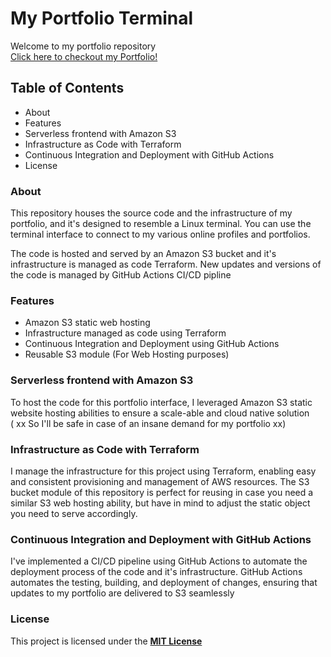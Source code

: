 # My Portfolio Terminal

Welcome to my portfolio repository  
[Click here to checkout my Portfolio!](https://samanxsaybani.s3.eu-central-1.amazonaws.com/index.html)


## Table of Contents
- About
- Features
- Serverless frontend with Amazon S3
- Infrastructure as Code with Terraform
- Continuous Integration and Deployment with GitHub Actions
- License


### About
This repository houses the source code and the infrastructure of my portfolio, and it's designed to resemble a Linux terminal. You can use the terminal interface to connect to my various online profiles and portfolios.  

The code is hosted and served by an Amazon S3 bucket and it's infrastructure is managed as code Terraform. New updates and versions of the code is managed by GitHub Actions CI/CD pipline

### Features
- Amazon S3 static web hosting
- Infrastructure managed as code using Terraform
- Continuous Integration and Deployment using GitHub Actions
- Reusable S3 module (For Web Hosting purposes)

### Serverless frontend with Amazon S3
To host the code for this portfolio interface, I leveraged Amazon S3 static website hosting abilities to ensure a scale-able and cloud native solution  
( xx So I'll be safe in case of an insane demand for my portfolio xx)

### Infrastructure as Code with Terraform
I manage the infrastructure for this project using Terraform, enabling easy and consistent provisioning and management of AWS resources. The S3 bucket module of this repository is perfect for reusing in case you need a similar S3 web hosting ability, but have in mind to adjust the static object you need to serve accordingly.

### Continuous Integration and Deployment with GitHub Actions
I've implemented a CI/CD pipeline using GitHub Actions to automate the deployment process of the code and it's infrastructure. GitHub Actions automates the testing, building, and deployment of changes, ensuring that updates to my portfolio are delivered to S3 seamlessly

### License
This project is licensed under the **[MIT License](https://opensource.org/license/mit/)**
